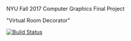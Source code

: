 NYU Fall 2017
Computer Graphics
Final Project

"Virtual Room Decorator"


[![Build Status](https://travis-ci.com/NYUCG2017/assignment-4-gracejwh.svg?token=tZ5HxZA95HnvotBQPxuY&branch=master)](https://travis-ci.com/NYUCG2017/assignment-4-gracejwh)
